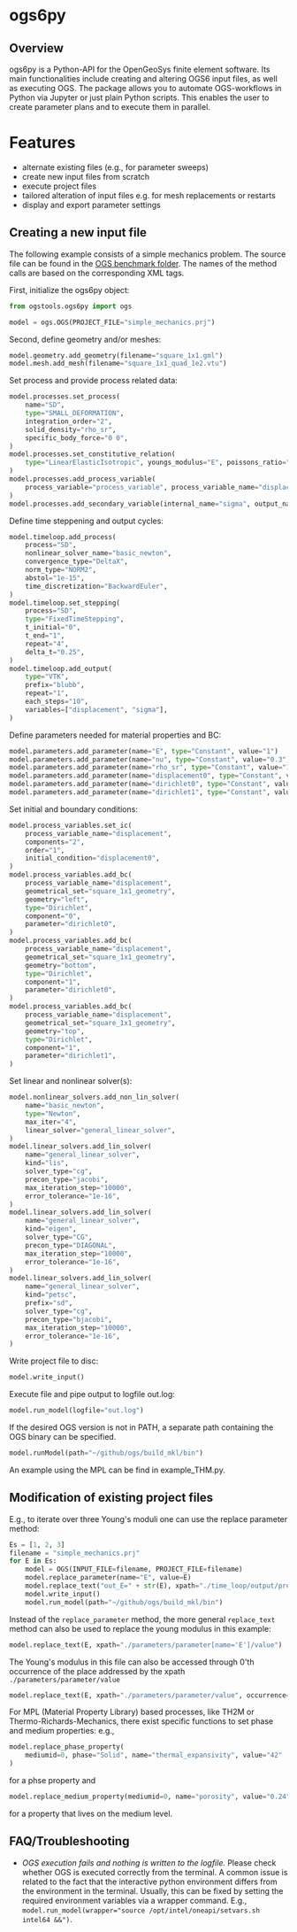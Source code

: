 # ogs6py

## Overview

ogs6py is a Python-API for the OpenGeoSys finite element software.
Its main functionalities include creating and altering OGS6 input files, as well as executing OGS.
The package allows you to automate OGS-workflows in Python via Jupyter or just plain Python scripts.
This enables the user to create parameter plans and to execute them in parallel.

# Features

- alternate existing files (e.g., for parameter sweeps)
- create new input files from scratch
- execute project files
- tailored alteration of input files e.g. for mesh replacements or restarts
- display and export parameter settings

## Creating a new input file

The following example consists of a simple mechanics problem.
The source file can be found in the [OGS benchmark folder](https://gitlab.opengeosys.org/ogs/ogs/-/blob/master/Tests/Data/Mechanics/Linear/square_1e2.prj?ref_type=heads).
The names of the method calls are based on the corresponding XML tags.

First, initialize the ogs6py object:

```python
from ogstools.ogs6py import ogs

model = ogs.OGS(PROJECT_FILE="simple_mechanics.prj")
```

Second, define geometry and/or meshes:

```python
model.geometry.add_geometry(filename="square_1x1.gml")
model.mesh.add_mesh(filename="square_1x1_quad_1e2.vtu")
```

Set process and provide process related data:

```python
model.processes.set_process(
    name="SD",
    type="SMALL_DEFORMATION",
    integration_order="2",
    solid_density="rho_sr",
    specific_body_force="0 0",
)
model.processes.set_constitutive_relation(
    type="LinearElasticIsotropic", youngs_modulus="E", poissons_ratio="nu"
)
model.processes.add_process_variable(
    process_variable="process_variable", process_variable_name="displacement"
)
model.processes.add_secondary_variable(internal_name="sigma", output_name="sigma")
```

Define time steppening and output cycles:

```python
model.timeloop.add_process(
    process="SD",
    nonlinear_solver_name="basic_newton",
    convergence_type="DeltaX",
    norm_type="NORM2",
    abstol="1e-15",
    time_discretization="BackwardEuler",
)
model.timeloop.set_stepping(
    process="SD",
    type="FixedTimeStepping",
    t_initial="0",
    t_end="1",
    repeat="4",
    delta_t="0.25",
)
model.timeloop.add_output(
    type="VTK",
    prefix="blubb",
    repeat="1",
    each_steps="10",
    variables=["displacement", "sigma"],
)
```

Define parameters needed for material properties and BC:

```python
model.parameters.add_parameter(name="E", type="Constant", value="1")
model.parameters.add_parameter(name="nu", type="Constant", value="0.3")
model.parameters.add_parameter(name="rho_sr", type="Constant", value="1")
model.parameters.add_parameter(name="displacement0", type="Constant", values="0 0")
model.parameters.add_parameter(name="dirichlet0", type="Constant", value="0")
model.parameters.add_parameter(name="dirichlet1", type="Constant", value="0.05")
```

Set initial and boundary conditions:

```python
model.process_variables.set_ic(
    process_variable_name="displacement",
    components="2",
    order="1",
    initial_condition="displacement0",
)
model.process_variables.add_bc(
    process_variable_name="displacement",
    geometrical_set="square_1x1_geometry",
    geometry="left",
    type="Dirichlet",
    component="0",
    parameter="dirichlet0",
)
model.process_variables.add_bc(
    process_variable_name="displacement",
    geometrical_set="square_1x1_geometry",
    geometry="bottom",
    type="Dirichlet",
    component="1",
    parameter="dirichlet0",
)
model.process_variables.add_bc(
    process_variable_name="displacement",
    geometrical_set="square_1x1_geometry",
    geometry="top",
    type="Dirichlet",
    component="1",
    parameter="dirichlet1",
)
```

Set linear and nonlinear solver(s):

```python
model.nonlinear_solvers.add_non_lin_solver(
    name="basic_newton",
    type="Newton",
    max_iter="4",
    linear_solver="general_linear_solver",
)
model.linear_solvers.add_lin_solver(
    name="general_linear_solver",
    kind="lis",
    solver_type="cg",
    precon_type="jacobi",
    max_iteration_step="10000",
    error_tolerance="1e-16",
)
model.linear_solvers.add_lin_solver(
    name="general_linear_solver",
    kind="eigen",
    solver_type="CG",
    precon_type="DIAGONAL",
    max_iteration_step="10000",
    error_tolerance="1e-16",
)
model.linear_solvers.add_lin_solver(
    name="general_linear_solver",
    kind="petsc",
    prefix="sd",
    solver_type="cg",
    precon_type="bjacobi",
    max_iteration_step="10000",
    error_tolerance="1e-16",
)
```

Write project file to disc:

```python
model.write_input()
```

Execute file and pipe output to logfile out.log:

```python
model.run_model(logfile="out.log")
```

If the desired OGS version is not in PATH, a separate path containing the
OGS binary can be specified.

```python
model.runModel(path="~/github/ogs/build_mkl/bin")
```

An example using the MPL can be find in example_THM.py.

## Modification of existing project files

E.g., to iterate over three Young's moduli one can use the replace parameter method:

```python
Es = [1, 2, 3]
filename = "simple_mechanics.prj"
for E in Es:
    model = OGS(INPUT_FILE=filename, PROJECT_FILE=filename)
    model.replace_parameter(name="E", value=E)
    model.replace_text("out_E=" + str(E), xpath="./time_loop/output/prefix")
    model.write_input()
    model.run_model(path="~/github/ogs/build_mkl/bin")
```

Instead of the `replace_parameter` method, the more general `replace_text` method can also be used to replace the young modulus in this example:

```python
model.replace_text(E, xpath="./parameters/parameter[name='E']/value")
```

The Young's modulus in this file can also be accessed through 0'th occurrence of the place addressed by the xpath `./parameters/parameter/value`

```python
model.replace_text(E, xpath="./parameters/parameter/value", occurrence=0)
```

For MPL (Material Property Library) based processes, like TH2M or Thermo-Richards-Mechanics, there exist specific functions to set phase and medium properties: e.g.,

```python
model.replace_phase_property(
    mediumid=0, phase="Solid", name="thermal_expansivity", value="42"
)
```

for a phse property and

```python
model.replace_medium_property(mediumid=0, name="porosity", value="0.24")
```

for a property that lives on the medium level.

## FAQ/Troubleshooting

- _OGS execution fails and nothing is written to the logfile._ Please check whether OGS is executed correctly from the terminal. A common issue is related to the fact that the interactive python environment differs from the environment in the terminal. Usually, this can be fixed by setting the required environment variables via a wrapper command. E.g., `model.run_model(wrapper="source /opt/intel/oneapi/setvars.sh intel64 &&")`.
